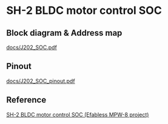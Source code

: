 # SH-2 BLDC motor control SOC

## Block diagram & Address map
  [docs/J202_SOC.pdf](https://github.com/Hagiwara-shc/j202_soc/blob/main/docs/J202_SOC.pdf)

## Pinout
  [docs/J202_SOC_pinout.pdf](https://github.com/Hagiwara-shc/j202_soc/blob/main/docs/J202_SOC_pinout.pdf)

## Reference
[SH-2 BLDC motor control SOC (Efabless MPW-8 project)](https://platform.efabless.com/projects/1542)

